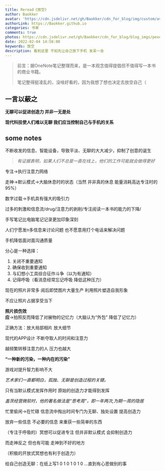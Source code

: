```yaml
---
title: Reread《放空》
author: Baokker
avatar: 'https://cdn.jsdelivr.net/gh/Baokker/cdn_for_blog/img/custom/avatar.jpg'
authorLink: https://Baokker.github.io
categories: 书单
comments: true
photos: https://cdn.jsdelivr.net/gh/Baokker/cdn_for_blog/blog_imgs/pexels-nikita-igonkin-9945400.jpg
date: 2022-02-04 14:58:00
keywords: 放空
description: 看到这里 不如先让自己放下手机 发呆一会
---
```




> 前言：据OneNote笔记整理而来，是一本观念值得提倡但不值得写一本书的商业书籍。
>
> 笔记整得挺凌乱的，没啥好看的，因为我想了想也决定去放空自己（



## 一言以蔽之

**无聊可以促进创造力 并非一无是处**

**现代科技使人们难以无聊 我们应当控制自己与手机的关系**



## some notes

不断收发的信息、智能设备，导致平淡、无聊的大大减少，抑制了创意的诞生

> *有证据表明，如果人们不总是一直在线上，他们的工作可能就会做得更好*

专注->执行注意力网络

走神->默认模式->大脑休息时的状态（当然 并非真的休息 能量消耗高达专注时的95%）



数字过载->手机具有强大的吸引力

 

过多的刺激和信息流/drug/注意力的剥削/专注阅读一本书的能力的下降/

 

手写笔记比电脑笔记记录更加印象深刻



人们宁愿发n多信息来讨论问题 也不愿意用打个电话来解决问题

 

手机降低面对面沟通质量

 

分心是一种选择：

1. 关闭不重要通知
2. 确保收到重要通知
3. 与幻想小工具综合征作斗争（以为有通知）
4. 记得呼吸（看消息经常忘记呼吸 降低这种压力）



现在的照片非常多 阅后即焚图片大量生产 利用照片塑造自我形象

不应让照片占据享受当下



**照片损伤效应**->拍照反而降低了对展物的记忆力（大脑认为“外包” 降低了记忆力）

正确方法：放大局部相片 放大细节



现代的APP设计 不断夺取人的时间和注意力

越频繁转移注意力的人 压力也越大

**“一种新的污染，一种内在的污染”**

 

游戏对提升智力影响不大



*艺术家们一直都明白，孤独、无聊是创造过程的关键。*

只有当默认模式发挥作用时 原始的创造力才能得到发挥

 

*盖茨经营微软时，他的著名做法是“思考周”，即一年两次,为期一周的隐居*

 

忙里偷闲→在忙碌 信息流中掏出时间专门为无聊、独处设置 提高创造力

放弃一些信息 不必要的信息 来重获一些简单的东西



（专注于呼吸的）冥想可以促进专注 但并非默认模式 会抑制创造力

而走神反之 但也有可能 走神到不好的地方

（积极的开放式冥想也有利于创造力）

给自己创造无聊：在纸上写1 0 1 0 1 0 1 0 …直到有心思做别的事
